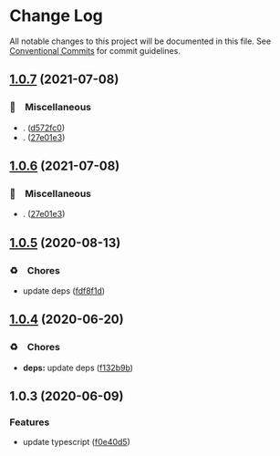 # Change Log

All notable changes to this project will be documented in this file.
See [Conventional Commits](https://conventionalcommits.org) for commit guidelines.

## [1.0.7](https://github.com/bluelovers/ws-epub/compare/@node-novel/epub-util@1.0.5...@node-novel/epub-util@1.0.7) (2021-07-08)


### 🔖　Miscellaneous

* . ([d572fc0](https://github.com/bluelovers/ws-epub/commit/d572fc06006d2fb46aab18a99f59b01ae4741607))
* . ([27e01e3](https://github.com/bluelovers/ws-epub/commit/27e01e3ec1e5cfe0dfdad53b7c0892ca202e55d5))





## [1.0.6](https://github.com/bluelovers/ws-epub/compare/@node-novel/epub-util@1.0.5...@node-novel/epub-util@1.0.6) (2021-07-08)


### 🔖　Miscellaneous

* . ([27e01e3](https://github.com/bluelovers/ws-epub/commit/27e01e3ec1e5cfe0dfdad53b7c0892ca202e55d5))





## [1.0.5](https://github.com/bluelovers/ws-epub/compare/@node-novel/epub-util@1.0.4...@node-novel/epub-util@1.0.5) (2020-08-13)


### ♻️　Chores

* update deps ([fdf8f1d](https://github.com/bluelovers/ws-epub/commit/fdf8f1d5eefac9e040f8d4fc34fa545e8e7b52e4))





## [1.0.4](https://github.com/bluelovers/ws-epub/compare/@node-novel/epub-util@1.0.3...@node-novel/epub-util@1.0.4) (2020-06-20)


### ♻️　Chores

* **deps:** update deps ([f132b9b](https://github.com/bluelovers/ws-epub/commit/f132b9b049da8ff86f5f3ef1eee7a7e143c0f77a))





## 1.0.3 (2020-06-09)


### Features

* update typescript ([f0e40d5](https://github.com/bluelovers/ws-epub/commit/f0e40d5bc786e99112c8d65c09754a184e5e70c9))
